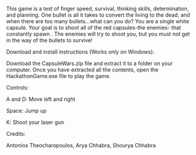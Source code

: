 This game is a test of finger speed, survival, thinking skills, determination, and planning. One bullet is all it takes to convert the living to the dead, and when there are too many bullets…what can you do? You are a single white capsule. Your goal is to shoot all of the red capsules-the enemies- that constantly spawn . The enemies will try to shoot you, but you must not get in the way of the bullets to survive!

Download and install instructions (Works only on Windows):

Download the CapsuleWars.zip file and extract it to a folder on your computer. Once you have extracted all the contents, open the HackathonGame.exe file to play the game.

Controls:

A and D: Move left and right

Space: Jump up

K: Shoot your laser gun

Credits:

Antonios Theocharopoulos, Arya Chhabra, Shourya Chhabra
